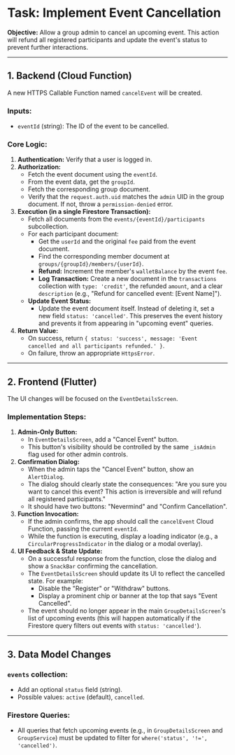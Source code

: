 # Task: Implement Event Cancellation

**Objective:** Allow a group admin to cancel an upcoming event. This action will refund all registered participants and update the event's status to prevent further interactions.

---

## 1. Backend (Cloud Function)

A new HTTPS Callable Function named `cancelEvent` will be created.

### Inputs:
- `eventId` (string): The ID of the event to be cancelled.

### Core Logic:
1.  **Authentication:** Verify that a user is logged in.
2.  **Authorization:**
    - Fetch the event document using the `eventId`.
    - From the event data, get the `groupId`.
    - Fetch the corresponding group document.
    - Verify that the `request.auth.uid` matches the `admin` UID in the group document. If not, throw a `permission-denied` error.
3.  **Execution (in a single Firestore Transaction):**
    - Fetch all documents from the `events/{eventId}/participants` subcollection.
    - For each participant document:
        - Get the `userId` and the original `fee` paid from the event document.
        - Find the corresponding member document at `groups/{groupId}/members/{userId}`.
        - **Refund:** Increment the member's `walletBalance` by the event `fee`.
        - **Log Transaction:** Create a new document in the `transactions` collection with `type: 'credit'`, the refunded `amount`, and a clear `description` (e.g., "Refund for cancelled event: [Event Name]").
    - **Update Event Status:**
        - Update the event document itself. Instead of deleting it, set a new field `status: 'cancelled'`. This preserves the event history and prevents it from appearing in "upcoming event" queries.
4.  **Return Value:**
    - On success, return `{ status: 'success', message: 'Event cancelled and all participants refunded.' }`.
    - On failure, throw an appropriate `HttpsError`.

---

## 2. Frontend (Flutter)

The UI changes will be focused on the `EventDetailsScreen`.

### Implementation Steps:
1.  **Admin-Only Button:**
    - In `EventDetailsScreen`, add a "Cancel Event" button.
    - This button's visibility should be controlled by the same `_isAdmin` flag used for other admin controls.
2.  **Confirmation Dialog:**
    - When the admin taps the "Cancel Event" button, show an `AlertDialog`.
    - The dialog should clearly state the consequences: "Are you sure you want to cancel this event? This action is irreversible and will refund all registered participants."
    - It should have two buttons: "Nevermind" and "Confirm Cancellation".
3.  **Function Invocation:**
    - If the admin confirms, the app should call the `cancelEvent` Cloud Function, passing the current `eventId`.
    - While the function is executing, display a loading indicator (e.g., a `CircularProgressIndicator` in the dialog or a modal overlay).
4.  **UI Feedback & State Update:**
    - On a successful response from the function, close the dialog and show a `SnackBar` confirming the cancellation.
    - The `EventDetailsScreen` should update its UI to reflect the cancelled state. For example:
        - Disable the "Register" or "Withdraw" buttons.
        - Display a prominent chip or banner at the top that says "Event Cancelled".
    - The event should no longer appear in the main `GroupDetailsScreen`'s list of upcoming events (this will happen automatically if the Firestore query filters out events with `status: 'cancelled'`).

---

## 3. Data Model Changes

### `events` collection:
- Add an optional `status` field (string).
- Possible values: `active` (default), `cancelled`.

### Firestore Queries:
- All queries that fetch upcoming events (e.g., in `GroupDetailsScreen` and `GroupService`) must be updated to filter for `where('status', '!=', 'cancelled')`.